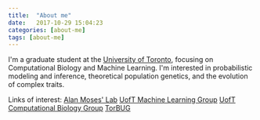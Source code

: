 ```yaml
---
title:  "About me"
date:   2017-10-29 15:04:23
categories: [about-me]
tags: [about-me]
---
```


I'm a graduate student at the [University of Toronto](https://www.utoronto.ca/),
focusing on Computational Biology and Machine Learning. I'm interested in
probabilistic modeling and inference, theoretical population genetics, and
the evolution of complex traits.

Links of interest:
[Alan Moses' Lab](http://www.moseslab.csb.utoronto.ca/)
[UofT Machine Learning Group](http://www.cs.toronto.edu:40292/)
[UofT Computational Biology Group](http://compbio.cs.toronto.edu/cbl/)
[TorBUG](https://torbug.org/)
